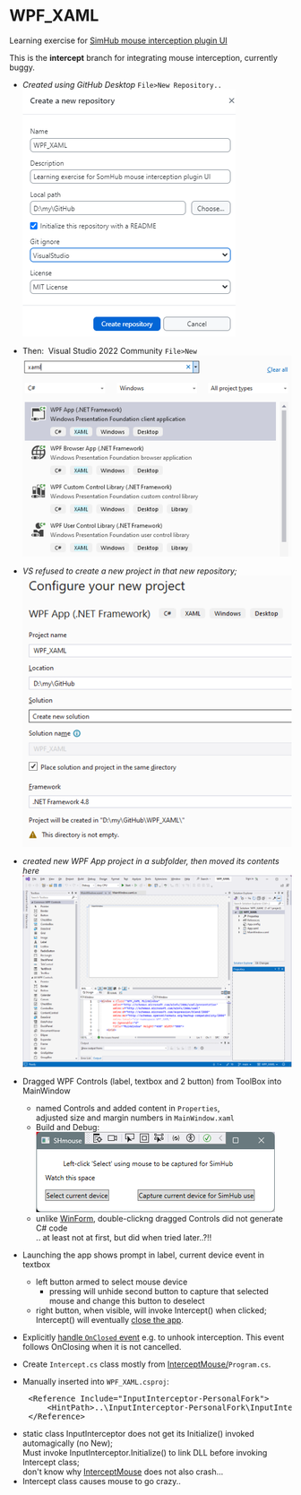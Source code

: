 # WPF_XAML
 Learning exercise for [SimHub mouse interception plugin UI](https://blekenbleu.github.io/static/SimHub/VisualStudio.htm#XAML)  

This is the **intercept** branch for integrating mouse interception, currently buggy.

- *Created using GitHub Desktop* `File>New Repository..`  
 ![](NewRepo.png)  
- Then:&nbsp; Visual Studio 2022 Community `File>New`  
 ![](newXAML.png)  
- *VS refused to create a new project in that new repository;*  
 ![](Configure.png)  
- *created new WPF App project in a subfolder, then moved its contents here*  
 ![](MainWindow.png)  

- Dragged WPF Controls (label, textbox and 2 button) from ToolBox into MainWindow  
	- named Controls and added content in `Properties`,  
		adjusted size and margin numbers in `MainWindow.xaml`  
	- Build and Debug:  
		![](SHmouse.png)
	- unlike [WinForm](https://github.com/blekenbleu/WinForm), double-clickng dragged Controls did not generate C# code  
		.. at least not at first, but did when tried later..?!!  
- Launching the app shows prompt in label, current device event in textbox
	- left button armed to select mouse device
		- pressing will unhide second button to capture that selected mouse and change this button to deselect
	- right button, when visible,  will invoke Intercept() when clicked;  
		Intercept() will eventually [close the app](https://stackoverflow.com/questions/2820357/how-do-i-exit-a-wpf-application-programmatically).
- Explicitly [handle <code>OnClosed</code> event](https://learn.microsoft.com/en-us/dotnet/api/system.windows.forms.form.onclosed?view=windowsdesktop-8.0)
	 e.g. to unhook interception.  This event follows OnClosing when it is not cancelled.
- Create <code>Intercept.cs</code> class mostly from
	<a href="https://github.com/blekenbleu/InterceptMouse">InterceptMouse/</a><code>Program.cs</code>.
- Manually inserted into <code>WPF_XAML.csproj</code>:
<pre>
	&lt;Reference Include="InputInterceptor-PersonalFork"&gt;
		&lt;HintPath&gt;..\InputInterceptor-PersonalFork\InputInterceptor\bin\Debug\netstandard2.0\InputInterceptor-PersonalFork.dll&lt;/HintPath&gt;
	&lt;/Reference&gt;
</pre>
- static class InputInterceptor does not get its Initialize() invoked automagically (no New);  
 	Must invoke InputInterceptor.Initialize() to link DLL before invoking Intercept class;  
    don't know why [InterceptMouse](https://github.com/blekenbleu/InterceptMouse) does not also crash...  
- Intercept class causes mouse to go crazy..
